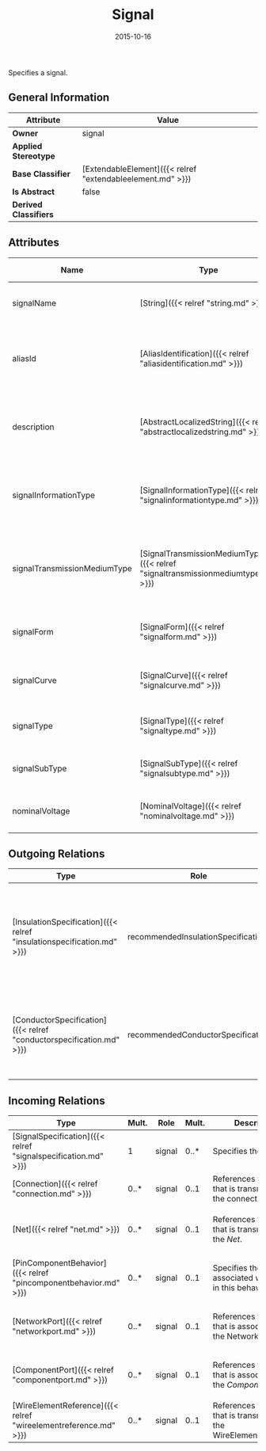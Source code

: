 ﻿---
title: Signal
toc: false
type: specs
date: "2015-10-16"
draft: false
specification: VEC
version: 1.1.2
documentType: "Recommendation"
elementType: Class
classes:
  - Signal
menu_name: vec-1.1.2
---
<p>Specifies a signal.  </p>

## General Information

| Attribute               | Value |
|-------------------------|-------|
| **Owner**               | signal |
| **Applied Stereotype**  |   |
| **Base Classifier**     | [ExtendableElement]({{< relref "extendableelement.md" >}})<br/>  |
| **Is Abstract**         | false |
| **Derived Classifiers** |   |

## Attributes
|  Name  |  Type  |  Mult.  |  Description  |  Owning Classifier  |
|--------|--------|---------|---------------|--------------|
|signalName | [String]({{< relref "string.md" >}}) | 1 | <p>The name of the signal.  </p> | [Signal]({{< relref "signal.md" >}}) |
|aliasId | [AliasIdentification]({{< relref "aliasidentification.md" >}}) | 0..* | <p> Specifies additional identifiers for the <i>Signal</i>.      </p> | [Signal]({{< relref "signal.md" >}}) |
|description | [AbstractLocalizedString]({{< relref "abstractlocalizedstring.md" >}}) | 0..* | <p>A human readable description of the signal.  </p> | [Signal]({{< relref "signal.md" >}}) |
|signalInformationType | [SignalInformationType]({{< relref "signalinformationtype.md" >}}) | 0..1 | <p> Specifies the information type of the signal.      </p> | [Signal]({{< relref "signal.md" >}}) |
|signalTransmissionMediumType | [SignalTransmissionMediumType]({{< relref "signaltransmissionmediumtype.md" >}}) | 0..1 | <p> Specifies the type of the transmission medium for the signal.      </p> | [Signal]({{< relref "signal.md" >}}) |
|signalForm | [SignalForm]({{< relref "signalform.md" >}}) | 0..1 | <p> Specifies the form of the signal.      </p> | [Signal]({{< relref "signal.md" >}}) |
|signalCurve | [SignalCurve]({{< relref "signalcurve.md" >}}) | 0..1 | <p> Specifies the curve of the signal.      </p> | [Signal]({{< relref "signal.md" >}}) |
|signalType | [SignalType]({{< relref "signaltype.md" >}}) | 0..1 |  | [Signal]({{< relref "signal.md" >}}) |
|signalSubType | [SignalSubType]({{< relref "signalsubtype.md" >}}) | 0..1 |  | [Signal]({{< relref "signal.md" >}}) |
|nominalVoltage | [NominalVoltage]({{< relref "nominalvoltage.md" >}}) | 0..1 |  | [Signal]({{< relref "signal.md" >}}) |

## Outgoing Relations
|    Type  |   Role   |   Mult.   |   Mult.   |   Description   |
|----------|----------|-----------|-----------|-----------------|
| [InsulationSpecification]({{< relref "insulationspecification.md" >}}) | recommendedInsulationSpecification | 0..1 |  | <p> Defines a recommended Specification for the insulation (e.g. the color) that implements this signal.      </p> |
| [ConductorSpecification]({{< relref "conductorspecification.md" >}}) | recommendedConductorSpecification | 0..1 |  | <p> Defines a recommended Specification for the cores that implement this signal.      </p> |
##  Incoming Relations
|    Type  |   Mult.  |   Role    |   Mult.   |   Description  |
|----------|----------|-----------|-----------|----------------|
| [SignalSpecification]({{< relref "signalspecification.md" >}}) | 1 | signal | 0..* | <p> Specifies the signals.      </p> |
| [Connection]({{< relref "connection.md" >}}) | 0..* | signal | 0..1 | References the signal that is transmitted by the connection. |
| [Net]({{< relref "net.md" >}}) | 0..* | signal | 0..1 | <p> References the <i>Signal</i> that is transmitted by the <i>Net</i>.      </p> |
| [PinComponentBehavior]({{< relref "pincomponentbehavior.md" >}}) | 0..* | signal | 0..1 | <p> Specifies the <i>Signal </i>associated with the pin in this behavior.      </p> |
| [NetworkPort]({{< relref "networkport.md" >}}) | 0..* | signal | 0..1 | <p> References the signal that is associated with the NetworkPort.      </p> |
| [ComponentPort]({{< relref "componentport.md" >}}) | 0..* | signal | 0..1 | <p> References the <i>Signal</i> that is associated with the <i>ComponentPort</i>.      </p> |
| [WireElementReference]({{< relref "wireelementreference.md" >}}) | 0..* | signal | 0..1 | References the signal that is transmitted by the WireElementReference. |
